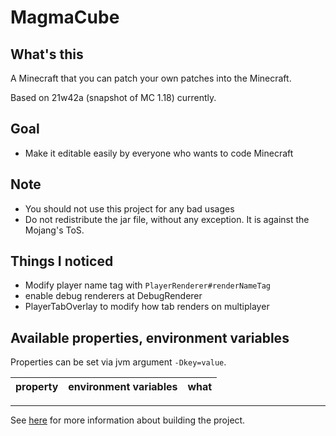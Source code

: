 # MagmaCube

## What's this

A Minecraft that you can patch your own patches into the Minecraft.

Based on 21w42a (snapshot of MC 1.18) currently.

## Goal
- Make it editable easily by everyone who wants to code Minecraft

## Note
- You should not use this project for any bad usages
- Do not redistribute the jar file, without any exception. It is against the Mojang's ToS.

## Things I noticed
- Modify player name tag with `PlayerRenderer#renderNameTag`
- enable debug renderers at DebugRenderer
- PlayerTabOverlay to modify how tab renders on multiplayer

## Available properties, environment variables
Properties can be set via jvm argument `-Dkey=value`.

| property | environment variables | what |
| --- | --- | --- |

----

See [here](https://github.com/BlueberryMC/MagmaCube/blob/master/CONTRIBUTING.md) for more information about building the project.
